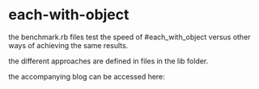 # each-with-object
the benchmark.rb files test the speed of #each_with_object versus other ways of achieving the same results.

the different approaches are defined in files in the lib folder.

the accompanying blog can be accessed here:

